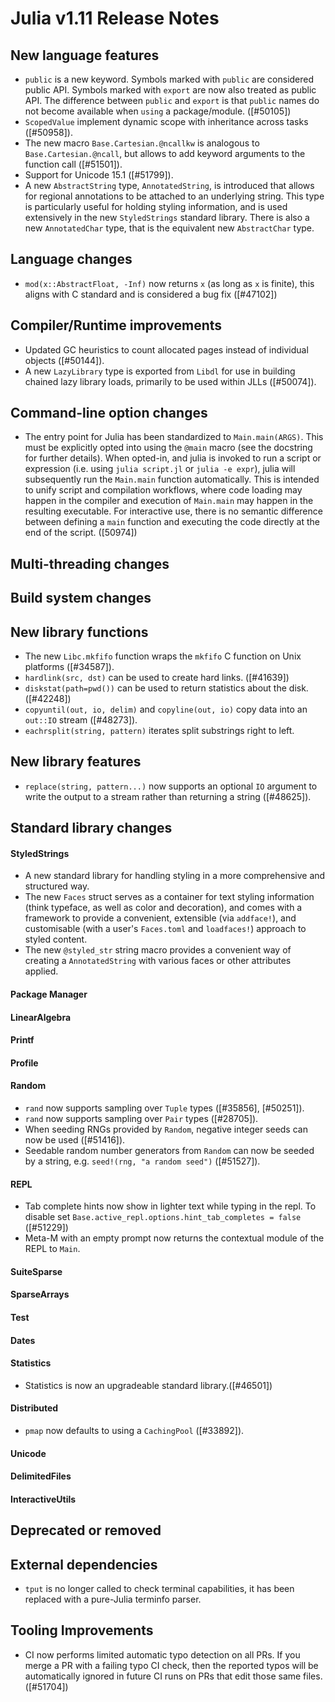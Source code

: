 Julia v1.11 Release Notes
========================

New language features
---------------------
* `public` is a new keyword. Symbols marked with `public` are considered public
  API. Symbols marked with `export` are now also treated as public API. The
  difference between `public` and `export` is that `public` names do not become
  available when `using` a package/module. ([#50105])
* `ScopedValue` implement dynamic scope with inheritance across tasks ([#50958]).
* The new macro `Base.Cartesian.@ncallkw` is analogous to `Base.Cartesian.@ncall`,
  but allows to add keyword arguments to the function call ([#51501]).
* Support for Unicode 15.1 ([#51799]).
* A new `AbstractString` type, `AnnotatedString`, is introduced that allows for
  regional annotations to be attached to an underlying string. This type is
  particularly useful for holding styling information, and is used extensively
  in the new `StyledStrings` standard library. There is also a new `AnnotatedChar`
  type, that is the equivalent new `AbstractChar` type.

Language changes
----------------
* `mod(x::AbstractFloat, -Inf)` now returns `x` (as long as `x` is finite), this aligns with C standard and
is considered a bug fix ([#47102])

Compiler/Runtime improvements
-----------------------------
* Updated GC heuristics to count allocated pages instead of individual objects ([#50144]).
* A new `LazyLibrary` type is exported from `Libdl` for use in building chained lazy library
  loads, primarily to be used within JLLs ([#50074]).

Command-line option changes
---------------------------

* The entry point for Julia has been standardized to `Main.main(ARGS)`. This must be explicitly opted into using the `@main` macro
(see the docstring for further details). When opted-in, and julia is invoked to run a script or expression
(i.e. using `julia script.jl` or `julia -e expr`), julia will subsequently run the `Main.main` function automatically.
This is intended to unify script and compilation workflows, where code loading may happen
in the compiler and execution of `Main.main` may happen in the resulting executable. For interactive use, there is no semantic
difference between defining a `main` function and executing the code directly at the end of the script. ([50974])

Multi-threading changes
-----------------------

Build system changes
--------------------

New library functions
---------------------

* The new `Libc.mkfifo` function wraps the `mkfifo` C function on Unix platforms ([#34587]).
* `hardlink(src, dst)` can be used to create hard links. ([#41639])
* `diskstat(path=pwd())` can be used to return statistics about the disk. ([#42248])
* `copyuntil(out, io, delim)` and `copyline(out, io)` copy data into an `out::IO` stream ([#48273]).
* `eachrsplit(string, pattern)` iterates split substrings right to left.

New library features
--------------------
* `replace(string, pattern...)` now supports an optional `IO` argument to
  write the output to a stream rather than returning a string ([#48625]).

Standard library changes
------------------------

#### StyledStrings

* A new standard library for handling styling in a more comprehensive and structured way.
* The new `Faces` struct serves as a container for text styling information
  (think typeface, as well as color and decoration), and comes with a framework
  to provide a convenient, extensible (via `addface!`), and customisable (with a
  user's `Faces.toml` and `loadfaces!`) approach to
  styled content.
* The new `@styled_str` string macro provides a convenient way of creating a
  `AnnotatedString` with various faces or other attributes applied.

#### Package Manager

#### LinearAlgebra

#### Printf

#### Profile

#### Random
* `rand` now supports sampling over `Tuple` types ([#35856], [#50251]).
* `rand` now supports sampling over `Pair` types ([#28705]).
* When seeding RNGs provided by `Random`, negative integer seeds can now be used ([#51416]).
* Seedable random number generators from `Random` can now be seeded by a string, e.g.
  `seed!(rng, "a random seed")` ([#51527]).

#### REPL

* Tab complete hints now show in lighter text while typing in the repl. To disable
  set `Base.active_repl.options.hint_tab_completes = false` ([#51229])
* Meta-M with an empty prompt now returns the contextual module of the REPL to `Main`.

#### SuiteSparse


#### SparseArrays

#### Test

#### Dates

#### Statistics

* Statistics is now an upgradeable standard library.([#46501])

#### Distributed

* `pmap` now defaults to using a `CachingPool` ([#33892]).

#### Unicode


#### DelimitedFiles


#### InteractiveUtils

Deprecated or removed
---------------------


External dependencies
---------------------
* `tput` is no longer called to check terminal capabilities, it has been replaced with a pure-Julia terminfo parser.

Tooling Improvements
--------------------

* CI now performs limited automatic typo detection on all PRs. If you merge a PR with a
  failing typo CI check, then the reported typos will be automatically ignored in future CI
  runs on PRs that edit those same files. ([#51704])

<!--- generated by NEWS-update.jl: -->
